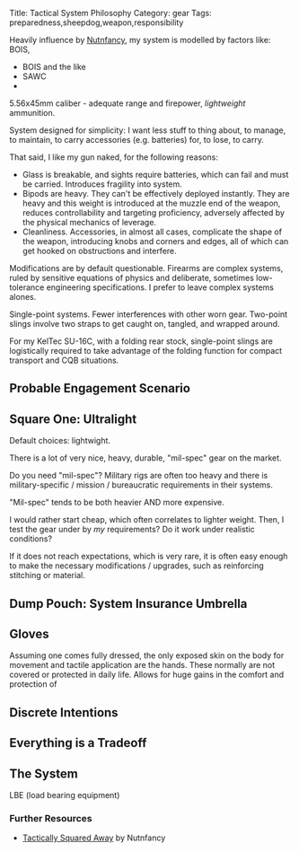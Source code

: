 Title: Tactical System Philosophy
Category: gear
Tags: preparedness,sheepdog,weapon,responsibility

Heavily influence by [Nutnfancy](https://www.youtube.com/channel/UCbT5ssxEDZHNyz28N4Ov7Wg), my system is modelled by factors like: BOIS, 

- BOIS and the like
- SAWC
-

5.56x45mm caliber - adequate range and firepower, _lightweight_ ammunition.

System designed for simplicity: I want less stuff to thing about, to manage, to maintain, to carry accessories (e.g. batteries) for,
to lose, to carry. 

That said, I like my gun naked, for the following reasons: 
- Glass is breakable, and sights require batteries, which can fail and must be carried. Introduces fragility into system.
- Bipods are heavy. They can't be effectively deployed instantly. They are heavy and this weight is introduced at the muzzle end of the weapon, reduces controllability and targeting proficiency, adversely affected by the physical mechanics of leverage.
- Cleanliness. Accessories, in almost all cases, complicate the shape of the weapon, introducing knobs and corners and edges, all of which can get hooked on obstructions and interfere.


Modifications are by default questionable. Firearms are complex systems, ruled by sensitive equations of physics and deliberate, sometimes low-tolerance engineering specifications. I prefer to leave complex systems alones.

Single-point systems. Fewer interferences with other worn gear. Two-point slings involve two straps to get caught on, tangled, and wrapped around. 

For my KelTec SU-16C, with a folding rear stock, single-point slings are logistically required to take advantage of the folding function for compact transport and CQB situations.

## Probable Engagement Scenario

## Square One: Ultralight
Default choices: lightwight. 

There is a lot of very nice, heavy, durable, "mil-spec" gear on the market. 

Do you need "mil-spec"? Military rigs are often too heavy and there is military-specific / mission / bureaucratic requirements in their systems. 

"Mil-spec" tends to be both heavier AND more expensive. 

I would rather start cheap, which often correlates to lighter weight. Then, I test the gear under by _my_ requirements? Do it work under realistic conditions? 

If it does not reach expectations, which is very rare, it is often easy enough to make the necessary modifications / upgrades, such as reinforcing stitching or material. 

## Dump Pouch: System Insurance Umbrella

## Gloves

Assuming one comes fully dressed, the only exposed skin on the body for movement and tactile application are the hands. These normally are not covered or protected in daily life. Allows for huge gains in the comfort and protection of  

## Discrete Intentions

## Everything is a Tradeoff


## The System
LBE (load bearing equipment)




### Further Resources
- [Tactically Squared Away](https://www.youtube.com/watch?v=yNDKZQiXtCU) by Nutnfancy

